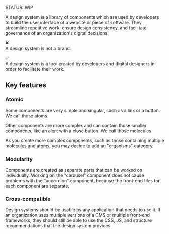 STATUS: WIP

A design system is a library of components which are used by developers to build the user interface of a website or piece of software. They streamline repetitive work, ensure design consistency, and facilitate governance of an organization's digital decisions.

❌  
A design system is not a brand. 

✅  
A design system is a tool created by developers and digital designers in order to facilitate their work. 

## Key features 

### Atomic
Some components are very simple and singular, such as a link or a button. We call those atoms.

Other components are more complex and can contain those smaller components, like an alert with a close button. We call those molecules.

As you create more complex components, such as those containing multiple molecules and atoms, you may decide to add an "organisms" category.
### Modularity
Components are created as separate parts that can be worked on individually. Working on the "carousel" component does not cause problems with the "accordion" component, because the front-end files for each component are separate. 
### Cross-compatible
Design systems should be usable by any application that needs to use it. If an organization uses multiple versions of a CMS or multiple front-end frameworks, they should still be able to use the CSS, JS, and structure recommendations that the design system provides.

